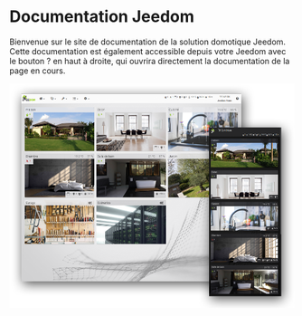 # Documentation Jeedom

Bienvenue sur le site de documentation de la solution domotique Jeedom.
Cette documentation est également accessible depuis votre Jeedom avec le bouton ? en haut à droite, qui ouvrira directement la documentation de la page en cours.

![Présentation](../img/img_home.png)

<!-- <div id="div_searchBar"></div> -->
